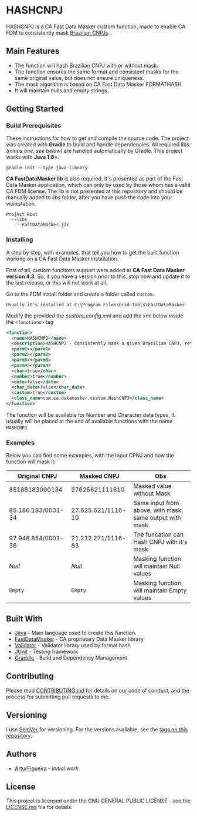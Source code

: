 # HASHCNPJ

HASHCNPJ is a CA Fast Data Masker custom function, made to enable CA FDM to consistently mask [Brazilian CNPJs](https://en.wikipedia.org/wiki/CNPJ).

## Main Features

* The function will hash Brazilian CNPJ with or without mask.
* The function ensures the same format and consistent masks for the same original value, but does not ensure uniqueness.
* The mask algorithm is based on CA Fast Data Masker FORMATHASH.
* It will maintain nulls and empty strings.

## Getting Started

### Build Prerequisites

These instructions for how to get and compile the source code. The project was created with **Gradle** to build and handle dependencies. All required libs (*minus one, see below*) are handled automatically by Gradle. This project works with **Java 1.8+**.

```
gradle init --type java-library
```

**CA FastDataMasker lib** is also required. It's presented as part of the Fast Data Masker application, which can only by used by those whom has a valid CA FDM license. The lib is not presented at this repository and should be manually added to *libs* folder, after you have push the code into your workstation.

```
Project Root
  --libs
    --FastDataMasker.jar
```

### Installing

A step by step, with examples, that tell you how to get the built function working on a CA Fast Data Masker installation.

First of all, custom functions support were added at **CA Fast Data Masker version 4.3**. So, if you have a version prior to this, stop now and update it to the last release, or this will not work at all.

Go to the FDM install folder and create a folder called `custom`.
```
Usually it's installed at C:\Program Files\Grid-Tools\FastDataMasker
```

Modify the provided the *custom_config.xml* and add the xml below inside the `<functions>` tag

```xml
<function>
  <name>HASHCNPJ</name>
  <description>HASHCNPJ - Consistently mask a given Brazilian CNPJ, retaining the original format of the number</description>
  <parm1></parm1>
  <parm2></parm2>
  <parm3></parm3>
  <parm4></parm4>
  <char>true</char>
  <number>true</number>
  <date>false</date>
  <char_date>false</char_date>
  <custom>true</custom>
  <class_name>com.ca.datamasker.custom.HashCNPJ</class_name>
</function>
```

The function will be available for Number and Character data types, It usually will be placed at the end of available functions with the name `HASHCNPJ`.


### Examples

Below you can find some examples, with the input CPNJ and how the function will mask it:

| Original CNPJ        | Masked CNPJ        | Obs                                                    |
| -------------------- |--------------------| -------------------------------------------------------|
| 85186183000134       | 27625621111610     | Masked value without Mask                              |
| 85.186.183/0001-34   | 27.625.621/1116-10 | Same input from above, with mask, same output with mask|
| 97.948.854/0001-36   | 21.212.271/1116-83 | The funcation can Hash CNPJ with it's mask             |
| *Null*               | *Null*             | Masking function will maintain Null values             |
| `Empty`              | `Empty`            | Masking function will maintain Empty values            |


## Built With

* [Java](https://www.oracle.com/technetwork/java/index.html) - Main language used to create this function.
* [FastDataMasker](https://docops.ca.com/ca-test-data-manager) - CA proprietary Data Masker library
* [Validator](https://commons.apache.org/proper/commons-validator/) - Validator library used by format hash
* [JUnit](https://junit.org/junit4/) - Testing framework
* [Graddle](https://gradle.org/) - Build and Dependency Management

## Contributing

Please read [CONTRIBUTING.md]([CONTRIBUTING.md]) for details on our code of conduct, and the process for submitting pull requests to me.

## Versioning

I use [SemVer](http://semver.org/) for versioning. For the versions available, see the [tags on this repository](https://github.com/arturfigueira/HASHCNPJ/tags).

## Authors

*  [ArturFigueira](https://github.com/arturfigueira) - *Initial work*

## License

This project is licensed under the GNU GENERAL PUBLIC LICENSE - see the [LICENSE.md](LICENSE.md) file for details.
